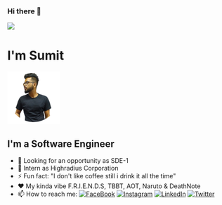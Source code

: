 ### Hi there 👋
![](https://media.giphy.com/media/JmVQ3FI93BYPYliYYV/giphy.gif)

  # I'm Sumit  #
  <img src="https://github.com/sy0837/sy0837/raw/master/img/dp.png" width="120" height="120">
  
  ## I'm a Software Engineer 
  
- 🔭 Looking for an opportunity as SDE-1
- 🌱 Intern as Highradius Corporation
- ⚡ Fun fact: "I don't like coffee still i drink it all the time"
- ❤️ My kinda vibe F.R.I.E.N.D.S, TBBT, AOT, Naruto & DeathNote
- 📫 How to reach me: [![FaceBook](https://img.shields.io/badge/-sumit@sy0837-3b5998?style=flat-square&logo=facebook&logoColor=white)](https://www.facebook.com/sy0837/) [![Instagram](https://img.shields.io/badge/-sumit@sy0837-E1306C?style=flat-square&logo=instagram&logoColor=white)](https://www.instagram.com/sy0837/) [![LinkedIn](https://img.shields.io/badge/-sumit@sy0837-0e76a8?style=flat-square&logo=linkedin&logoColor=white)](https://www.linkedin.com/in/sumit-yadav-0837/) [![Twitter](https://img.shields.io/badge/-sumit@sy0837-00acee?style=flat-square&logo=twitter&logoColor=white)](https://twitter.com/sy08375)
